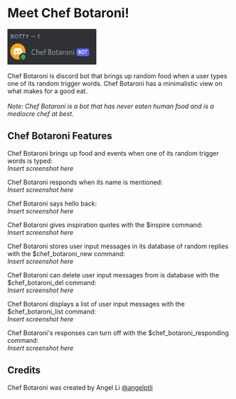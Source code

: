 # Meet Chef Botaroni!

<img src="images/chef_botaroni_online.png" width="200" height="80">

Chef Botaroni is discord bot that brings up random food when a user types one of its random trigger words. Chef Botaroni has a minimalistic view on what makes for a good eat. <br/>
<br/>
*Note: Chef Botaroni is a bot that has never eaten human food and is a mediocre chef at best.*

## Chef Botaroni Features
Chef Botaroni brings up food and events when one of its random trigger words is typed:<br/>
*Insert screenshot here*<br/>

Chef Botaroni responds when its name is mentioned:<br/>
*Insert screenshot here*<br/>

Chef Botaroni says hello back:<br/>
*Insert screenshot here*<br/>

Chef Botaroni gives inspiration quotes with the $inspire command:<br/>
*Insert screenshot here*<br/>

Chef Botaroni stores user input messages in its database of random replies with the $chef_botaroni_new command:<br/>
*Insert screenshot here*<br/>

Chef Botaroni can delete user input messages from is database with the $chef_botaroni_del command:<br/>
*Insert screenshot here*<br/>

Chef Botaroni displays a list of user input messages with the $chef_botaroni_list command:<br/>
*Insert screenshot here*<br/>

Chef Botaroni's responses can turn off with the $chef_botaroni_responding command:<br/>
*Insert screenshot here*<br/>

## Credits
Chef Botaroni was created by Angel Li [@angelptli](https://github.com/angelptli)